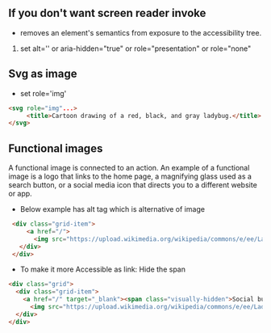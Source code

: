 ## If you don't want screen reader invoke
- removes an element's semantics from exposure to the accessibility tree.
1. set alt='' or aria-hidden="true" or role="presentation" or role="none"

## Svg as image
- set role='img'
  
```HTML
<svg role="img"...>
     <title>Cartoon drawing of a red, black, and gray ladybug.</title>
</svg>
```

## Functional images
A functional image is connected to an action. An example of a functional image is a logo that links to the home page, a magnifying glass used as a search button, or a social media icon that directs you to a different website or app.

 - Below example has alt tag which is alternative of image
 ``` HTML
  <div class="grid-item">
      <a href="/">
        <img src="https://upload.wikimedia.org/wikipedia/commons/e/ee/Ladybug_Logo.png" alt="Social bug network" /></a>
    </div>
  </div>
```
<div class="grid">


- To make it more Accessible as link: Hide the span
``` HTML
<div class="grid">
  <div class="grid-item">
    <a href="/" target="_blank"><span class="visually-hidden">Social bug network</span>
      <img src="https://upload.wikimedia.org/wikipedia/commons/e/ee/Ladybug_Logo.png" /></a>
  </div>
</div>
```
